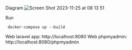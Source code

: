 Diagram
![Screen Shot 2023-11-25 at 08 13 51](https://github.com/pth113/docker_laravel_mysql_proxy/assets/7723612/f307b17e-e3b0-44d8-98a5-5e8cff6de3a9)

Run
```
 docker-compose up --build
```

Web laravel app: http://localhost:8080
Web phpmyadmin: http://localhost:8080/phpmyadmin
